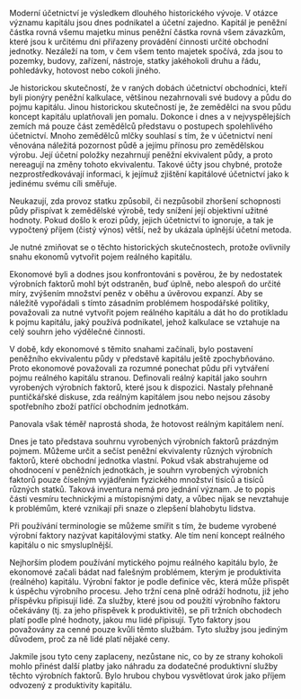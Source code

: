 Moderní účetnictví je výsledkem dlouhého historického vývoje. V otázce významu kapitálu jsou dnes podnikatel a účetní zajedno. Kapitál je peněžní částka rovná všemu majetku minus peněžní částka rovná všem závazkům, které jsou k určitému dni přiřazeny provádění činnosti určité obchodní jednotky. Nezáleží na tom, v čem všem tento majetek spočívá, zda jsou to pozemky, budovy, zařízení, nástroje, statky jakéhokoli druhu a řádu, pohledávky, hotovost nebo cokoli jiného.

Je historickou skutečností, že v raných dobách účetnictví obchodníci, kteří byli pionýry peněžní kalkulace, většinou nezahrnovali své budovy a půdu do pojmu kapitálu. Jinou historickou skutečností je, že zemědělci na svou půdu koncept kapitálu uplatňovali jen pomalu. Dokonce i dnes a v nejvyspělejších zemích má pouze část zemědělců představu o postupech spolehlivého účetnictví. Mnoho zemědělců mlčky souhlasí s tím, že v účetnictví není věnována náležitá pozornost půdě a jejímu přínosu pro zemědělskou výrobu. Její účetní položky nezahrnují peněžní ekvivalent půdy, a proto nereagují na změny tohoto ekvivalentu. Takové účty jsou chybné, protože nezprostředkovávají informaci, k jejímuž zjištění kapitálové účetnictví jako k jedinému svému cíli směřuje.

Neukazují, zda provoz statku způsobil, či nezpůsobil zhoršení schopnosti půdy přispívat k zemědělské výrobě, tedy snížení její objektivní užitné hodnoty. Pokud došlo k erozi půdy, jejich účetnictví to ignoruje, a tak je vypočtený příjem (čistý výnos) větší, než by ukázala úplnější účetní metoda.

Je nutné zmiňovat se o těchto historických skutečnostech, protože ovlivnily snahu ekonomů vytvořit pojem reálného kapitálu.

Ekonomové byli a dodnes jsou konfrontováni s pověrou, že by nedostatek výrobních faktorů mohl být odstraněn, buď úplně, nebo alespoň do určité míry, zvýšením množství peněz v oběhu a úvěrovou expanzí. Aby se náležitě vypořádali s tímto zásadním problémem hospodářské politiky, považovali za nutné vytvořit pojem reálného kapitálu a dát ho do protikladu k pojmu kapitálu, jaký používá podnikatel, jehož kalkulace se vztahuje na celý souhrn jeho výdělečné činnosti.

V době, kdy ekonomové s těmito snahami začínali, bylo postavení peněžního ekvivalentu půdy v představě kapitálu ještě zpochybňováno. Proto ekonomové považovali za rozumné ponechat půdu při vytváření pojmu reálného kapitálu stranou. Definovali reálný kapitál jako souhrn vyrobených výrobních faktorů, které jsou k dispozici. Nastaly přehnaně puntičkářské diskuse, zda reálným kapitálem jsou nebo nejsou zásoby spotřebního zboží patřící obchodním jednotkám.

Panovala však téměř naprostá shoda, že hotovost reálným kapitálem není.

Dnes je tato představa souhrnu vyrobených výrobních faktorů prázdným pojmem. Můžeme určit a sečíst peněžní ekvivalenty různých výrobních faktorů, které obchodní jednotka vlastní. Pokud však abstrahujeme od ohodnocení v peněžních jednotkách, je souhrn vyrobených výrobních faktorů pouze číselným vyjádřením fyzického množství tisíců a tisíců různých statků. Taková inventura nemá pro jednání význam. Je to popis části vesmíru technickými a místopisnými daty, a vůbec nijak se nevztahuje k problémům, které vznikají při snaze o zlepšení blahobytu lidstva.

Při používání terminologie se můžeme smířit s tím, že budeme vyrobené výrobní faktory nazývat kapitálovými statky. Ale tím není koncept reálného kapitálu o nic smysluplnější.

Nejhorším plodem používání mytického pojmu reálného kapitálu bylo, že ekonomové začali bádat nad falešným problémem, kterým je produktivita (reálného) kapitálu. Výrobní faktor je podle definice věc, která může přispět k úspěchu výrobního procesu. Jeho tržní cena plně odráží hodnotu, již jeho příspěvku připisují lidé. Za služby, které jsou od použití výrobního faktoru očekávány (tj. za jeho příspěvek k produktivitě), se při tržních obchodech platí podle plné hodnoty, jakou mu lidé připisují. Tyto faktory jsou považovány za cenné pouze kvůli těmto službám. Tyto služby jsou jediným důvodem, proč za ně lidé platí nějaké ceny.

Jakmile jsou tyto ceny zaplaceny, nezůstane nic, co by ze strany kohokoli mohlo přinést další platby jako náhradu za dodatečné produktivní služby těchto výrobních faktorů. Bylo hrubou chybou vysvětlovat úrok jako příjem odvozený z produktivity kapitálu.